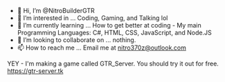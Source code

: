 - 👋 Hi, I’m @NitroBuilderGTR
- 👀 I’m interested in ... Coding, Gaming, and Talking lol
- 🌱 I’m currently learning ... How to get better at coding - My main Programming Languages: C#, HTML, CSS, JavaScript, and Node.JS
- 💞️ I’m looking to collaborate on ... nothing.
- 📫 How to reach me ... Email me at nitro370z@outlook.com


YEY - I'm making a game called GTR_Server. You should try it out for free. https://gtr-server.tk

<!---
NitroBuilderGTR/NitroBuilderGTR is a ✨ special ✨ repository because its `README.md` (this file) appears on your GitHub profile.
You can click the Preview link to take a look at your changes.
--->
